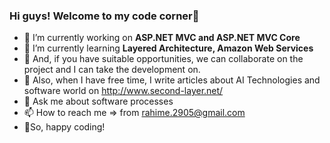 ### Hi guys! Welcome to my code corner👋

- 🔭 I’m currently working on <strong>ASP.NET MVC and ASP.NET MVC Core</strong>
- 🌱 I’m currently learning <strong>Layered Architecture, Amazon Web Services</strong>
- 👯 And, if you have suitable opportunities, we can collaborate on the project and I can take the development on.
- 📝 Also, when I have free time, I write articles about AI Technologies and software world on http://www.second-layer.net/
- 💬 Ask me about software processes 
- 📫 How to reach me => from rahime.2905@gmail.com
- 🦉So, happy coding!
